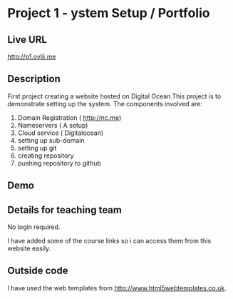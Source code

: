 # Project 1 - ystem Setup / Portfolio

## Live URL
<http://p1.ovlii.me>

## Description
First project creating a website hosted on Digital Ocean.This project is to
demonstrate setting up the system. The components involved are:

1. Domain  Registration ( http://nc.me)
2. Nameservers ( A setup)
3. Cloud service ( Digitalocean)
4. setting up sub-domain
5. setting up git
6. creating repository
7. pushing repository to github

## Demo


## Details for teaching team
No login required.

I have added some of the course links so i can access them from this website easily.


## Outside code
I have used the web templates from <http://www.html5webtemplates.co.uk>.

